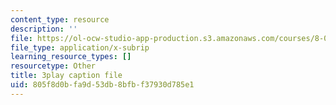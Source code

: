 ```yaml
---
content_type: resource
description: ''
file: https://ol-ocw-studio-app-production.s3.amazonaws.com/courses/8-01sc-classical-mechanics-fall-2016/805f8d0bfa9d53db8bfbf37930d785e1_ykwNGB9kuaA.vtt
file_type: application/x-subrip
learning_resource_types: []
resourcetype: Other
title: 3play caption file
uid: 805f8d0b-fa9d-53db-8bfb-f37930d785e1
---
```


